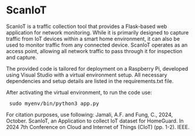 # ScanIoT

ScanIoT is a traffic collection tool that provides a Flask-based web application for network monitoring. While it is primarily designed to capture traffic from IoT devices within a smart home environment, it can also be used to monitor traffic from any connected device. ScanIoT operates as an access point, allowing all network traffic to pass through it for inspection and capture.

The provided code is tailored for deployment on a Raspberry Pi, developed using Visual Studio with a virtual environment setup. All necessary dependencies and setup details are listed in the requirements.txt file.

After activating the virtual environment, to run the code use:

<pre> sudo myenv/bin/python3 app.py </pre>

For citation purposes, use following:
Jamali, A.F. and Fung, C., 2024, October. ScanIoT, an Application to collect IoT dataset for HomeGuard. In 2024 7th Conference on Cloud and Internet of Things (CIoT) (pp. 1-2). IEEE.

